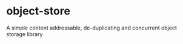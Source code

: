object-store
============

A simple content addressable, de-duplicating and concurrent object storage library
